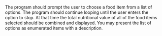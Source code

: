 The program should prompt the user to choose a food item from a list of options. 
The program should continue looping until the user enters the option to stop. 
At that time the total nutritional value of all of the food items selected should be combined and displayed. 
You may present the list of options as enumerated items with a description.
